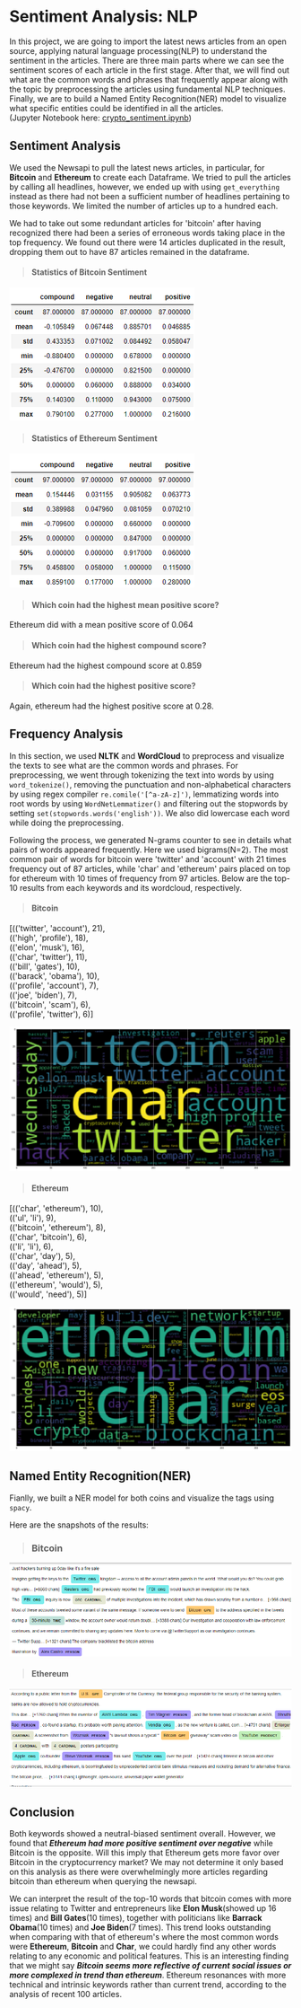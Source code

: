 # Sentiment Analysis: NLP

In this project, we are going to import the latest news articles from an open source, applying natural language processing(NLP) to understand the sentiment in the articles. There are three main parts where we can see the  sentiment scores of each article in the first stage. After that, we will find out what are the common words and phrases that frequently appear along with the topic by preprocessing the articles using fundamental NLP techniques. Finally, we are to build a Named Entity Recognition(NER) model to visualize what specific entities could be identified in all the articles.     
(Jupyter Notebook here: [crypto_sentiment.ipynb](https://github.com/coolwonny/Sentiment_Analysis_NLP/blob/master/crypto_sentiment.ipynb))

## Sentiment Analysis

We used the Newsapi to pull the latest news articles, in particular, for **Bitcoin** and **Ethereum** to create each Dataframe. We tried to pull the articles by calling all headlines, however, we ended up with using `get_everything` instead as there had not been a sufficient number of headlines pertaining to those keywords. We limited the number of articles up to a hundred each. 

We had to take out some redundant articles for 'bitcoin' after having recognized there had been a series of erroneous words taking place in the top frequency. We found out there were 14 articles duplicated in the result, dropping them out to have 87 articles remained in the dataframe.

>#### Statistics of Bitcoin Sentiment 

![](https://github.com/coolwonny/Sentiment_Analysis_NLP/blob/master/Images/bitcoin_score.png)


   
>#### Statistics of Ethereum Sentiment  

![](https://github.com/coolwonny/Sentiment_Analysis_NLP/blob/master/Images/ethereum_score.png)

>#### Which coin had the highest mean positive score?

  Ethereum did with a mean positive score of 0.064

>#### Which coin had the highest compound score?

 Ethereum had the highest compound score at 0.859

>#### Which coin had the highest positive score?

 Again, ethereum had the highest positive score at 0.28.   

## Frequency Analysis

In this section, we used **NLTK** and **WordCloud** to preprocess and visualize the texts to see what are the common words and phrases. For preprocessing, we went through tokenizing the text into words by using `word_tokenize()`, removing the punctuation and non-alphabetical characters by using regex compiler `re.comile('[^a-zA-z]')`, lemmatizing words into root words by using `WordNetLemmatizer()` and filtering out the stopwords by setting `set(stopwords.words('english'))`. We also did lowercase each word while doing the preprocessing.

Following the process, we generated N-grams counter to see in details what pairs of words appeared frequently. Here we used bigrams(N=2). The most common pair of words for bitcoin were 'twitter' and 'account' with 21 times frequency out of 87 articles, while 'char' and 'ethereum' pairs placed on top for ethereum with 10 times of frequency from 97 articles. Below are the top-10 results from each keywords and its wordcloud, respectively.

> #### Bitcoin   
[(('twitter', 'account'), 21),   
 (('high', 'profile'), 18),   
 (('elon', 'musk'), 16),   
 (('char', 'twitter'), 11),   
 (('bill', 'gates'), 10),   
 (('barack', 'obama'), 10),   
 (('profile', 'account'), 7),   
 (('joe', 'biden'), 7),   
 (('bitcoin', 'scam'), 6),   
 (('profile', 'twitter'), 6)]      
     
![](https://github.com/coolwonny/Sentiment_Analysis_NLP/blob/master/Images/wc_bitcoin.png)   

> #### Ethereum   
[(('char', 'ethereum'), 10),    
 (('ul', 'li'), 9),   
 (('bitcoin', 'ethereum'), 8),   
 (('char', 'bitcoin'), 6),    
 (('li', 'li'), 6),   
 (('char', 'day'), 5),   
 (('day', 'ahead'), 5),   
 (('ahead', 'ethereum'), 5),   
 (('ethereum', 'would'), 5),   
 (('would', 'need'), 5)]    
    
![](https://github.com/coolwonny/Sentiment_Analysis_NLP/blob/master/Images/wc_ethereum.png)   
   
## Named Entity Recognition(NER)
Fianlly, we built a NER model for both coins and visualize the tags using `spacy`.

Here are the snapshots of the results:
>### Bitcoin   

![](https://github.com/coolwonny/Sentiment_Analysis_NLP/blob/master/Images/ner_bitcoin.png)


>#### Ethereum   

![](https://github.com/coolwonny/Sentiment_Analysis_NLP/blob/master/Images/ner_ethereum.png)

## Conclusion

Both keywords showed a neutral-biased sentiment overall. However, we found that ***Ethereum had more positive sentiment over negative*** while Bitcoin is the opposite. Will this imply that Ethereum gets more favor over Bitcoin in the cryptocurrency market? We may not determine it only based on this analysis as there were overwhelmingly more articles regarding bitcoin than ethereum when querying the newsapi.    

We can interpret the result of the top-10 words that bitcoin comes with more issue relating to Twitter and entrepreneurs like **Elon Musk**(showed up 16 times) and **Bill Gates**(10 times), together with politicians like **Barrack Obama**(10 times) and **Joe Biden**(7 times). This trend looks outstanding when comparing with that of ethereum's where the most common words were **Ethereum**, **Bitcoin** and **Char**, we could hardly find any other words relating to any economic and political features. This is an interesting finding that we might say ***Bitcoin seems more reflective of current social issues or more complexed in trend than ethereum***. Ethereum resonances with more technical and intrinsic keywords rather than current trend, according to the analysis of recent 100 articles.    


